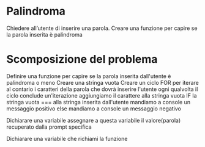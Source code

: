 # Palindroma

Chiedere all’utente di inserire una parola.
Creare una funzione per capire se la parola inserita è palindroma

# Scomposizione del problema

Definire una funzione per capire se la parola inserita dall'utente è palindroma o meno
    Creare una stringa vuota
    Creare un ciclo FOR per iterare al contario i caratteri della parola che dovrà inserire l'utente
        ogni qualvolta il ciclo conclude un'iterazione aggiungiamo il carattere alla stringa vuota
    IF la stringa vuota === alla stringa inserita dall'utente
        mandiamo a console un messaggio positivo
    else
        mandiamo a console un messaggio negativo

Dichiarare una variabile
    assegnare a questa variabile il valore(parola) recuperato dalla prompt specifica

Dichiarare una variabile che richiami la funzione